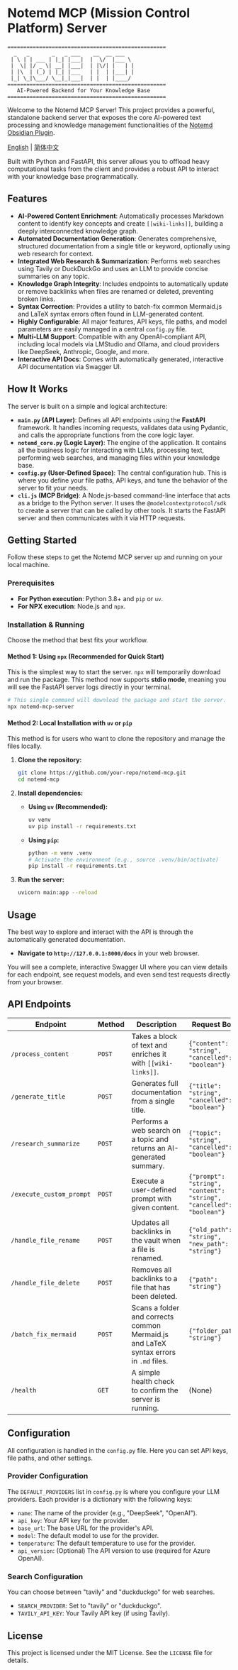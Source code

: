 # Notemd MCP (Mission Control Platform) Server

```
==================================================
  _   _       _   _ ___    __  __ ___
 | \ | | ___ | |_| |___|  |  \/  |___ \
 |  \| |/ _ \| __| |___|  | |\/| |   | |
 | |\  | (_) | |_| |___   | |  | |___| |
 |_| \_|\___/ \__|_|___|  | |  | |____/
==================================================
   AI-Powered Backend for Your Knowledge Base
==================================================
```

Welcome to the Notemd MCP Server! This project provides a powerful, standalone backend server that exposes the core AI-powered text processing and knowledge management functionalities of the [Notemd Obsidian Plugin](https://github.com/Jacobinwwey/obsidian-NotEMD).

[English](./README.md) | [简体中文](./README_zh.md)

Built with Python and FastAPI, this server allows you to offload heavy computational tasks from the client and provides a robust API to interact with your knowledge base programmatically.

## Features

-	**AI-Powered Content Enrichment**: Automatically processes Markdown content to identify key concepts and create `[[wiki-links]]`, building a deeply interconnected knowledge graph.
-	**Automated Documentation Generation**: Generates comprehensive, structured documentation from a single title or keyword, optionally using web research for context.
-	**Integrated Web Research & Summarization**: Performs web searches using Tavily or DuckDuckGo and uses an LLM to provide concise summaries on any topic.
-	**Knowledge Graph Integrity**: Includes endpoints to automatically update or remove backlinks when files are renamed or deleted, preventing broken links.
-	**Syntax Correction**: Provides a utility to batch-fix common Mermaid.js and LaTeX syntax errors often found in LLM-generated content.
-	**Highly Configurable**: All major features, API keys, file paths, and model parameters are easily managed in a central `config.py` file.
-	**Multi-LLM Support**: Compatible with any OpenAI-compliant API, including local models via LMStudio and Ollama, and cloud providers like DeepSeek, Anthropic, Google, and more.
-	**Interactive API Docs**: Comes with automatically generated, interactive API documentation via Swagger UI.

## How It Works

The server is built on a simple and logical architecture:

-	**`main.py` (API Layer)**: Defines all API endpoints using the **FastAPI** framework. It handles incoming requests, validates data using Pydantic, and calls the appropriate functions from the core logic layer.
-	**`notemd_core.py` (Logic Layer)**: The engine of the application. It contains all the business logic for interacting with LLMs, processing text, performing web searches, and managing files within your knowledge base.
-	**`config.py` (User-Defined Space)**: The central configuration hub. This is where you define your file paths, API keys, and tune the behavior of the server to fit your needs.
-	**`cli.js` (MCP Bridge)**: A Node.js-based command-line interface that acts as a bridge to the Python server. It uses the `@modelcontextprotocol/sdk` to create a server that can be called by other tools. It starts the FastAPI server and then communicates with it via HTTP requests.

## Getting Started

Follow these steps to get the Notemd MCP server up and running on your local machine.

### Prerequisites

-	**For Python execution**: Python 3.8+ and `pip` or `uv`.
-	**For NPX execution**: Node.js and `npx`.

### Installation & Running

Choose the method that best fits your workflow.

#### Method 1: Using `npx` (Recommended for Quick Start)

This is the simplest way to start the server. `npx` will temporarily download and run the package. This method now supports **stdio mode**, meaning you will see the FastAPI server logs directly in your terminal.

```bash
# This single command will download the package and start the server.
npx notemd-mcp-server
```

#### Method 2: Local Installation with `uv` or `pip`

This method is for users who want to clone the repository and manage the files locally.

1.	**Clone the repository:**
    ```bash
    git clone https://github.com/your-repo/notemd-mcp.git
    cd notemd-mcp
    ```

2.	**Install dependencies:**
    *   **Using `uv` (Recommended):**
        ```bash
        uv venv
        uv pip install -r requirements.txt
        ```
    *   **Using `pip`:**
        ```bash
        python -m venv .venv
        # Activate the environment (e.g., source .venv/bin/activate)
        pip install -r requirements.txt
        ```

3.	**Run the server:**
    ```bash
    uvicorn main:app --reload
    ```

## Usage

The best way to explore and interact with the API is through the automatically generated documentation.

-	**Navigate to `http://127.0.0.1:8000/docs`** in your web browser.

You will see a complete, interactive Swagger UI where you can view details for each endpoint, see request models, and even send test requests directly from your browser.

## API Endpoints

| Endpoint | Method | Description | Request Body | Response |
| --- | --- | --- | --- | --- |
| `/process_content` | `POST` | Takes a block of text and enriches it with `[[wiki-links]]`. | `{"content": "string", "cancelled": "boolean"}` | `{"processed_content": "string"}` |
| `/generate_title` | `POST` | Generates full documentation from a single title. | `{"title": "string", "cancelled": "boolean"}` | `{"generated_content": "string"}` |
| `/research_summarize` | `POST` | Performs a web search on a topic and returns an AI-generated summary. | `{"topic": "string", "cancelled": "boolean"}` | `{"summary": "string"}` |
| `/execute_custom_prompt` | `POST` | Execute a user-defined prompt with given content. | `{"prompt": "string", "content": "string", "cancelled": "boolean"}` | `{"response": "string"}` |
| `/handle_file_rename` | `POST` | Updates all backlinks in the vault when a file is renamed. | `{"old_path": "string", "new_path": "string"}` | `{"status": "success"}` |
| `/handle_file_delete` | `POST` | Removes all backlinks to a file that has been deleted. | `{"path": "string"}` | `{"status": "success"}` |
| `/batch_fix_mermaid` | `POST` | Scans a folder and corrects common Mermaid.js and LaTeX syntax errors in `.md` files. | `{"folder_path": "string"}` | `{"errors": [], "modified_count": "integer"}` |
| `/health` | `GET` | A simple health check to confirm the server is running. | (None) | `{"status": "ok"}` |

## Configuration

All configuration is handled in the `config.py` file. Here you can set API keys, file paths, and other settings.

### Provider Configuration

The `DEFAULT_PROVIDERS` list in `config.py` is where you configure your LLM providers. Each provider is a dictionary with the following keys:

-	`name`: The name of the provider (e.g., "DeepSeek", "OpenAI").
-	`api_key`: Your API key for the provider.
-	`base_url`: The base URL for the provider's API.
-	`model`: The default model to use for the provider.
-	`temperature`: The default temperature to use for the provider.
-	`api_version`: (Optional) The API version to use (required for Azure OpenAI).

### Search Configuration

You can choose between "tavily" and "duckduckgo" for web searches.

-	`SEARCH_PROVIDER`: Set to "tavily" or "duckduckgo".
-	`TAVILY_API_KEY`: Your Tavily API key (if using Tavily).

## License

This project is licensed under the MIT License. See the `LICENSE` file for details.
